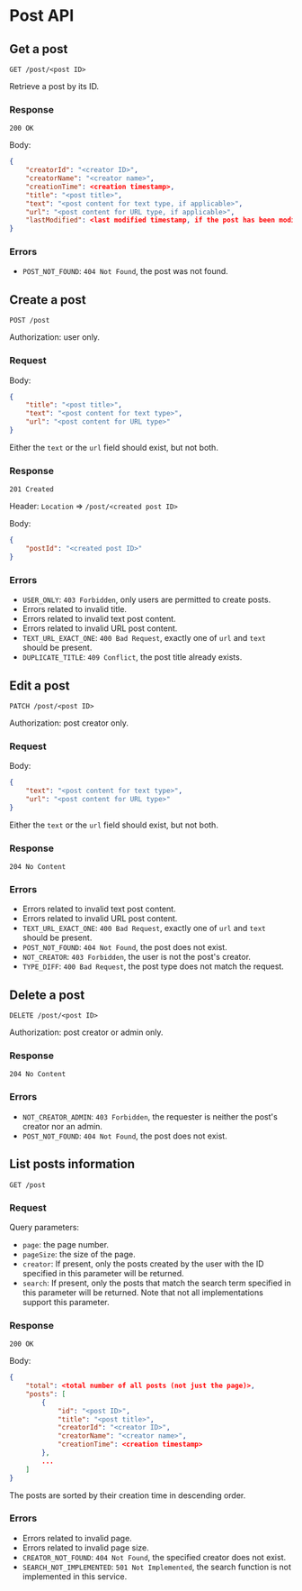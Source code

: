 # Post API

## Get a post

`GET /post/<post ID>`

Retrieve a post by its ID.

### Response

`200 OK`

Body:

```json
{
    "creatorId": "<creator ID>",
    "creatorName": "<creator name>",
    "creationTime": <creation timestamp>,
    "title": "<post title>",
    "text": "<post content for text type, if applicable>",
    "url": "<post content for URL type, if applicable>",
    "lastModified": <last modified timestamp, if the post has been modified>
}
```

### Errors

- `POST_NOT_FOUND`: `404 Not Found`, the post was not found.

## Create a post

`POST /post`

Authorization: user only.

### Request

Body:

```json
{
    "title": "<post title>",
    "text": "<post content for text type>",
    "url": "<post content for URL type>"
}
```

Either the `text` or the `url` field should exist, but not both.

### Response

`201 Created`

Header: `Location` => `/post/<created post ID>`

Body:

```json
{
    "postId": "<created post ID>"
}
```

### Errors

- `USER_ONLY`: `403 Forbidden`, only users are permitted to create posts.
- Errors related to invalid title.
- Errors related to invalid text post content.
- Errors related to invalid URL post content.
- `TEXT_URL_EXACT_ONE`: `400 Bad Request`, exactly one of `url` and `text` should be present.
- `DUPLICATE_TITLE`: `409 Conflict`, the post title already exists.

## Edit a post

`PATCH /post/<post ID>`

Authorization: post creator only.

### Request

Body:

```json
{
    "text": "<post content for text type>",
    "url": "<post content for URL type>"
}
```

Either the `text` or the `url` field should exist, but not both.

### Response

`204 No Content`

### Errors

- Errors related to invalid text post content.
- Errors related to invalid URL post content.
- `TEXT_URL_EXACT_ONE`: `400 Bad Request`, exactly one of `url` and `text` should be present.
- `POST_NOT_FOUND`: `404 Not Found`, the post does not exist.
- `NOT_CREATOR`: `403 Forbidden`, the user is not the post's creator.
- `TYPE_DIFF`: `400 Bad Request`, the post type does not match the request.

## Delete a post

`DELETE /post/<post ID>`

Authorization: post creator or admin only.

### Response

`204 No Content`

### Errors

- `NOT_CREATOR_ADMIN`: `403 Forbidden`, the requester is neither the post's creator nor an admin.
- `POST_NOT_FOUND`: `404 Not Found`, the post does not exist.

## List posts information

`GET /post`

### Request

Query parameters:
- `page`: the page number.
- `pageSize`: the size of the page.
- `creator`: If present, only the posts created by the user with the ID specified in this parameter will be returned.
- `search`: If present, only the posts that match the search term specified in this parameter will be returned. Note that not all implementations support this parameter.

### Response

`200 OK`

Body:

```json
{
    "total": <total number of all posts (not just the page)>,
    "posts": [
        {
            "id": "<post ID>",
            "title": "<post title>",
            "creatorId": "<creator ID>",
            "creatorName": "<creator name>",
            "creationTime": <creation timestamp>
        },
        ...
    ]
}
```

The posts are sorted by their creation time in descending order.

### Errors

- Errors related to invalid page.
- Errors related to invalid page size.
- `CREATOR_NOT_FOUND`: `404 Not Found`, the specified creator does not exist.
- `SEARCH_NOT_IMPLEMENTED`: `501 Not Implemented`, the search function is not implemented in this service.
